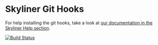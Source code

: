 Skyliner Git Hooks
==================

For help installing the git hooks, take a look at [our documentation in the Skyliner Help section](https://www.skyliner.io/help/internal).

<a href="https://travis-ci.org/skylinerhq/git-hooks">
  <img src="https://api.travis-ci.org/skylinerhq/git-hooks.svg" alt="Build Status">
</a>
